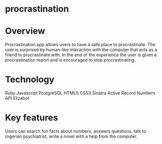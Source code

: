 # procrastination


# Overview

Procrastination app allows users to have a safe place to procrastinate. The user is surprised by human-like interaction with the computer that acts as a friend to procrastinate with. In the end of the experience the user is given a procrastination report and is encouraged to stop procrastinating. 

# Technology

Ruby 
Javascript 
PostgreSQL
HTML5
CSS3
Sinatra
Active Record
Numbers API
Elizabot

# Key features

Users can search fun facts about numbers, answers questions, talk to rogerian psychiatrist, write a novel with a help from the computer.
